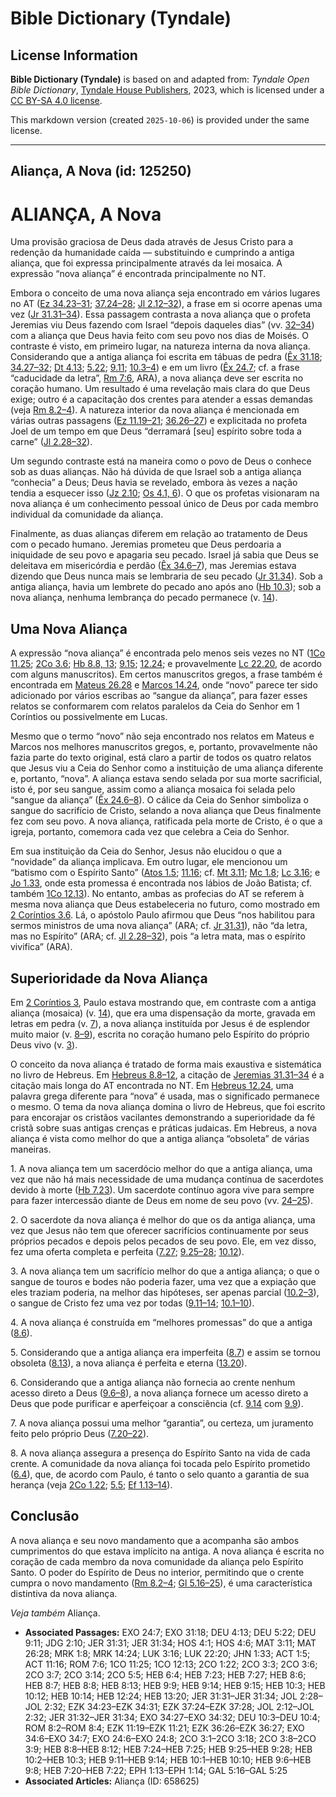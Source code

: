# Bible Dictionary (Tyndale)

## License Information

**Bible Dictionary (Tyndale)** is based on and adapted from: _Tyndale Open Bible Dictionary_, [Tyndale House Publishers](https://tyndaleopenresources.com/), 2023, which is licensed under a [CC BY-SA 4.0 license](https://creativecommons.org/licenses/by-sa/4.0/legalcode.en).

This markdown version (created `2025-10-06`) is provided under the same license.



--------------------------------

## Aliança, A Nova (id: 125250)

ALIANÇA, A Nova
===============

Uma provisão graciosa de Deus dada através de Jesus Cristo para a redenção da humanidade caída — substituindo e cumprindo a antiga aliança, que foi expressa principalmente através da lei mosaica. A expressão “nova aliança” é encontrada principalmente no NT.

Embora o conceito de uma nova aliança seja encontrado em vários lugares no AT ([Ez 34\.23–31](https://ref.ly/Ezek34:23-Ezek34:31); [37\.24–28](https://ref.ly/Ezek37:24-Ezek37:28); [Jl 2\.12–32](https://ref.ly/Joel2:12-Joel2:32)), a frase em si ocorre apenas uma vez ([Jr 31\.31–34](https://ref.ly/Jer31:31-Jer31:34)). Essa passagem contrasta a nova aliança que o profeta Jeremias viu Deus fazendo com Israel “depois daqueles dias” (vv. [32–34](https://ref.ly/Jer31:32-Jer31:34)) com a aliança que Deus havia feito com seu povo nos dias de Moisés. O contraste é visto, em primeiro lugar, na natureza interna da nova aliança. Considerando que a antiga aliança foi escrita em tábuas de pedra ([Êx 31\.18](https://ref.ly/Exod31:18); [34\.27–32](https://ref.ly/Exod34:27-Exod34:32); [Dt 4\.13](https://ref.ly/Deut4:13); [5\.22](https://ref.ly/Deut5:22); [9\.11](https://ref.ly/Deut9:11); [10\.3–4](https://ref.ly/Deut10:3-Deut10:4)) e em um livro ([Êx 24\.7](https://ref.ly/Exod24:7); cf. a frase “caducidade da letra”, [Rm 7:6](https://ref.ly/Rom7:6), ARA), a nova aliança deve ser escrita no coração humano. Um resultado é uma revelação mais clara do que Deus exige; outro é a capacitação dos crentes para atender a essas demandas (veja [Rm 8\.2–4](https://ref.ly/Rom8:2-Rom8:4)). A natureza interior da nova aliança é mencionada em várias outras passagens ([Ez 11\.19–21](https://ref.ly/Ezek11:19-Ezek11:21); [36\.26–27](https://ref.ly/Ezek36:26-Ezek36:27)) e explicitada no profeta Joel de um tempo em que Deus “derramará \[seu] espírito sobre toda a carne” ([Jl 2\.28–32](https://ref.ly/Joel2:28-Joel2:32)).

Um segundo contraste está na maneira como o povo de Deus o conhece sob as duas alianças. Não há dúvida de que Israel sob a antiga aliança “conhecia” a Deus; Deus havia se revelado, embora às vezes a nação tendia a esquecer isso ([Jz 2\.10](https://ref.ly/Judg2:10); [Os 4\.1, 6](https://ref.ly/Hos4:1)). O que os profetas visionaram na nova aliança é um conhecimento pessoal único de Deus por cada membro individual da comunidade da aliança.

Finalmente, as duas alianças diferem em relação ao tratamento de Deus com o pecado humano. Jeremias prometeu que Deus perdoaria a iniquidade de seu povo e apagaria seu pecado. Israel já sabia que Deus se deleitava em misericórdia e perdão ([Êx 34\.6–7](https://ref.ly/Exod34:6-Exod34:7)), mas Jeremias estava dizendo que Deus nunca mais se lembraria de seu pecado ([Jr 31\.34](https://ref.ly/Jer31:34)). Sob a antiga aliança, havia um lembrete do pecado ano após ano ([Hb 10\.3](https://ref.ly/Heb10:3)); sob a nova aliança, nenhuma lembrança do pecado permanece (v. [14](https://ref.ly/Heb10:14)).

Uma Nova Aliança
----------------

A expressão “nova aliança” é encontrada pelo menos seis vezes no NT ([1Co 11\.25](https://ref.ly/1Cor11:25); [2Co 3\.6](https://ref.ly/2Cor3:6); [Hb 8\.8, 13](https://ref.ly/Heb8:8); [9\.15](https://ref.ly/Heb9:15); [12\.24](https://ref.ly/Heb12:24); e provavelmente [Lc 22\.20](https://ref.ly/Luke22:20), de acordo com alguns manuscritos). Em certos manuscritos gregos, a frase também é encontrada em [Mateus 26\.28](https://ref.ly/Matt26:28) e [Marcos 14\.24](https://ref.ly/Mark14:24), onde “novo” parece ter sido adicionado por vários escribas ao “sangue da aliança”, para fazer esses relatos se conformarem com relatos paralelos da Ceia do Senhor em 1 Coríntios ou possivelmente em Lucas.

Mesmo que o termo “novo” não seja encontrado nos relatos em Mateus e Marcos nos melhores manuscritos gregos, e, portanto, provavelmente não fazia parte do texto original, está claro a partir de todos os quatro relatos que Jesus viu a Ceia do Senhor como a instituição de uma aliança diferente e, portanto, “nova”. A aliança estava sendo selada por sua morte sacrificial, isto é, por seu sangue, assim como a aliança mosaica foi selada pelo “sangue da aliança” ([Êx 24\.6–8](https://ref.ly/Exod24:6-Exod24:8)). O cálice da Ceia do Senhor simboliza o sangue do sacrifício de Cristo, selando a nova aliança que Deus finalmente fez com seu povo. A nova aliança, ratificada pela morte de Cristo, é o que a igreja, portanto, comemora cada vez que celebra a Ceia do Senhor.

Em sua instituição da Ceia do Senhor, Jesus não elucidou o que a “novidade” da aliança implicava. Em outro lugar, ele mencionou um “batismo com o Espírito Santo” ([Atos 1\.5](https://ref.ly/Acts1:5); [11\.16](https://ref.ly/Acts11:16); cf. [Mt 3\.11](https://ref.ly/Matt3:11); [Mc 1\.8](https://ref.ly/Mark1:8); [Lc 3\.16](https://ref.ly/Luke3:16); e [Jo 1\.33](https://ref.ly/John1:33), onde esta promessa é encontrada nos lábios de João Batista; cf. também [1Co 12\.13](https://ref.ly/1Cor12:13)). No entanto, ambas as profecias do AT se referem à mesma nova aliança que Deus estabeleceria no futuro, como mostrado em [2 Coríntios 3\.6](https://ref.ly/2Cor3:6). Lá, o apóstolo Paulo afirmou que Deus “nos habilitou para sermos ministros de uma nova aliança” (ARA; cf. [Jr 31\.31](https://ref.ly/Jer31:31)), não “da letra, mas no Espírito” (ARA; cf. [Jl 2\.28–32](https://ref.ly/Joel2:28-Joel2:32)), pois “a letra mata, mas o espírito vivifica” (ARA).

Superioridade da Nova Aliança
-----------------------------

Em [2 Coríntios 3](https://ref.ly/2Cor3:1-2Cor3:18), Paulo estava mostrando que, em contraste com a antiga aliança (mosaica) (v. [14](https://ref.ly/2Cor3:14)), que era uma dispensação da morte, gravada em letras em pedra (v. [7](https://ref.ly/2Cor3:7)), a nova aliança instituída por Jesus é de esplendor muito maior (v. [8–9](https://ref.ly/2Cor3:8-2Cor3:9)), escrita no coração humano pelo Espírito do próprio Deus vivo (v. [3](https://ref.ly/2Cor3:3)).

O conceito da nova aliança é tratado de forma mais exaustiva e sistemática no livro de Hebreus. Em [Hebreus 8\.8–12](https://ref.ly/Heb8:8-Heb8:12), a citação de [Jeremias 31\.31–34](https://ref.ly/Jer31:31-Jer31:34) é a citação mais longa do AT encontrada no NT. Em [Hebreus 12\.24](https://ref.ly/Heb12:24), uma palavra grega diferente para “nova” é usada, mas o significado permanece o mesmo. O tema da nova aliança domina o livro de Hebreus, que foi escrito para encorajar os cristãos vacilantes demonstrando a superioridade da fé cristã sobre suas antigas crenças e práticas judaicas. Em Hebreus, a nova aliança é vista como melhor do que a antiga aliança “obsoleta” de várias maneiras.

1\. A nova aliança tem um sacerdócio melhor do que a antiga aliança, uma vez que não há mais necessidade de uma mudança contínua de sacerdotes devido à morte ([Hb 7\.23](https://ref.ly/Heb7:23)). Um sacerdote contínuo agora vive para sempre para fazer intercessão diante de Deus em nome de seu povo (vv. [24–25](https://ref.ly/Heb7:24-Heb7:25)).

2\. O sacerdote da nova aliança é melhor do que os da antiga aliança, uma vez que Jesus não tem que oferecer sacrifícios continuamente por seus próprios pecados e depois pelos pecados de seu povo. Ele, em vez disso, fez uma oferta completa e perfeita ([7\.27](https://ref.ly/Heb7:27); [9\.25–28](https://ref.ly/Heb9:25-Heb9:28); [10\.12](https://ref.ly/Heb10:12)).

3\. A nova aliança tem um sacrifício melhor do que a antiga aliança; o que o sangue de touros e bodes não poderia fazer, uma vez que a expiação que eles traziam poderia, na melhor das hipóteses, ser apenas parcial ([10\.2–3](https://ref.ly/Heb10:2-Heb10:3)), o sangue de Cristo fez uma vez por todas ([9\.11–14](https://ref.ly/Heb9:11-Heb9:14); [10\.1–10](https://ref.ly/Heb10:1-Heb10:10)).

4\. A nova aliança é construída em “melhores promessas” do que a antiga ([8\.6](https://ref.ly/Heb8:6)).

5\. Considerando que a antiga aliança era imperfeita ([8\.7](https://ref.ly/Heb8:7)) e assim se tornou obsoleta ([8\.13](https://ref.ly/Heb8:13)), a nova aliança é perfeita e eterna ([13\.20](https://ref.ly/Heb13:20)).

6\. Considerando que a antiga aliança não fornecia ao crente nenhum acesso direto a Deus ([9\.6–8](https://ref.ly/Heb9:6-Heb9:8)), a nova aliança fornece um acesso direto a Deus que pode purificar e aperfeiçoar a consciência (cf. [9\.14](https://ref.ly/Heb9:14) com [9\.9](https://ref.ly/Heb9:9)).

7\. A nova aliança possui uma melhor “garantia”, ou certeza, um juramento feito pelo próprio Deus ([7\.20–22](https://ref.ly/Heb7:20-Heb7:22)).

8\. A nova aliança assegura a presença do Espírito Santo na vida de cada crente. A comunidade da nova aliança foi tocada pelo Espírito prometido ([6\.4](https://ref.ly/Heb6:4)), que, de acordo com Paulo, é tanto o selo quanto a garantia de sua herança (veja [2Co 1\.22](https://ref.ly/2Cor1:22); [5\.5](https://ref.ly/2Cor5:5); [Ef 1\.13–14](https://ref.ly/Eph1:13-Eph1:14)).

Conclusão
---------

A nova aliança e seu novo mandamento que a acompanha são ambos cumprimentos do que estava implícito na antiga. A nova aliança é escrita no coração de cada membro da nova comunidade da aliança pelo Espírito Santo. O poder do Espírito de Deus no interior, permitindo que o crente cumpra o novo mandamento ([Rm 8\.2–4](https://ref.ly/Rom8:2-Rom8:4); [Gl 5\.16–25](https://ref.ly/Gal5:16-Gal5:25)), é uma característica distintiva da nova aliança.

*Veja também* Aliança.

* **Associated Passages:** EXO 24:7; EXO 31:18; DEU 4:13; DEU 5:22; DEU 9:11; JDG 2:10; JER 31:31; JER 31:34; HOS 4:1; HOS 4:6; MAT 3:11; MAT 26:28; MRK 1:8; MRK 14:24; LUK 3:16; LUK 22:20; JHN 1:33; ACT 1:5; ACT 11:16; ROM 7:6; 1CO 11:25; 1CO 12:13; 2CO 1:22; 2CO 3:3; 2CO 3:6; 2CO 3:7; 2CO 3:14; 2CO 5:5; HEB 6:4; HEB 7:23; HEB 7:27; HEB 8:6; HEB 8:7; HEB 8:8; HEB 8:13; HEB 9:9; HEB 9:14; HEB 9:15; HEB 10:3; HEB 10:12; HEB 10:14; HEB 12:24; HEB 13:20; JER 31:31–JER 31:34; JOL 2:28–JOL 2:32; EZK 34:23–EZK 34:31; EZK 37:24–EZK 37:28; JOL 2:12–JOL 2:32; JER 31:32–JER 31:34; EXO 34:27–EXO 34:32; DEU 10:3–DEU 10:4; ROM 8:2–ROM 8:4; EZK 11:19–EZK 11:21; EZK 36:26–EZK 36:27; EXO 34:6–EXO 34:7; EXO 24:6–EXO 24:8; 2CO 3:1–2CO 3:18; 2CO 3:8–2CO 3:9; HEB 8:8–HEB 8:12; HEB 7:24–HEB 7:25; HEB 9:25–HEB 9:28; HEB 10:2–HEB 10:3; HEB 9:11–HEB 9:14; HEB 10:1–HEB 10:10; HEB 9:6–HEB 9:8; HEB 7:20–HEB 7:22; EPH 1:13–EPH 1:14; GAL 5:16–GAL 5:25
* **Associated Articles:** Aliança (ID: 658625)

